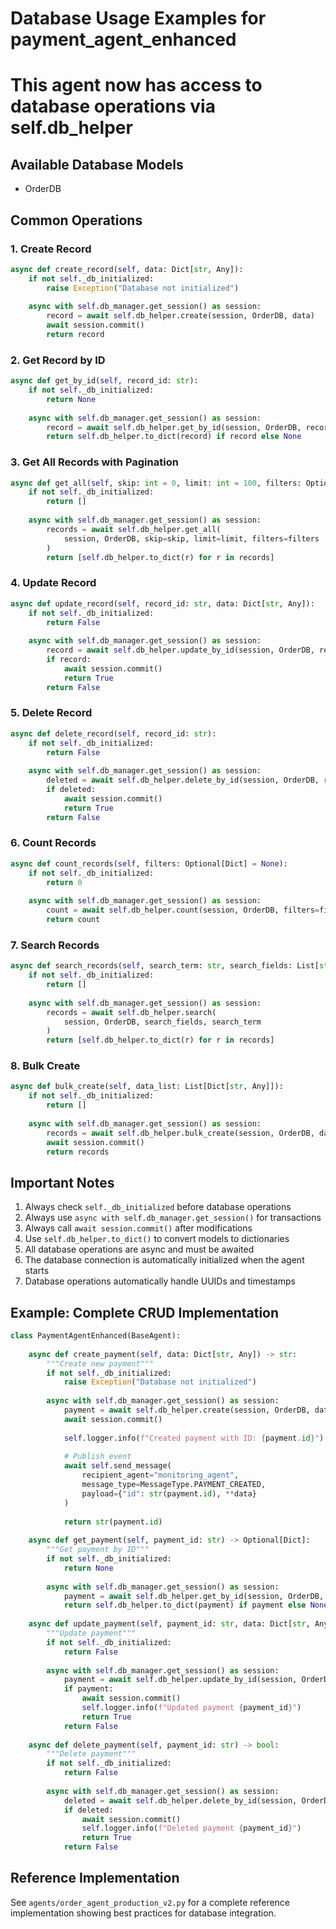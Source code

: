 
# Database Usage Examples for payment_agent_enhanced
# This agent now has access to database operations via self.db_helper

## Available Database Models
- OrderDB

## Common Operations

### 1. Create Record
```python
async def create_record(self, data: Dict[str, Any]):
    if not self._db_initialized:
        raise Exception("Database not initialized")
    
    async with self.db_manager.get_session() as session:
        record = await self.db_helper.create(session, OrderDB, data)
        await session.commit()
        return record
```

### 2. Get Record by ID
```python
async def get_by_id(self, record_id: str):
    if not self._db_initialized:
        return None
    
    async with self.db_manager.get_session() as session:
        record = await self.db_helper.get_by_id(session, OrderDB, record_id)
        return self.db_helper.to_dict(record) if record else None
```

### 3. Get All Records with Pagination
```python
async def get_all(self, skip: int = 0, limit: int = 100, filters: Optional[Dict] = None):
    if not self._db_initialized:
        return []
    
    async with self.db_manager.get_session() as session:
        records = await self.db_helper.get_all(
            session, OrderDB, skip=skip, limit=limit, filters=filters
        )
        return [self.db_helper.to_dict(r) for r in records]
```

### 4. Update Record
```python
async def update_record(self, record_id: str, data: Dict[str, Any]):
    if not self._db_initialized:
        return False
    
    async with self.db_manager.get_session() as session:
        record = await self.db_helper.update_by_id(session, OrderDB, record_id, data)
        if record:
            await session.commit()
            return True
        return False
```

### 5. Delete Record
```python
async def delete_record(self, record_id: str):
    if not self._db_initialized:
        return False
    
    async with self.db_manager.get_session() as session:
        deleted = await self.db_helper.delete_by_id(session, OrderDB, record_id)
        if deleted:
            await session.commit()
            return True
        return False
```

### 6. Count Records
```python
async def count_records(self, filters: Optional[Dict] = None):
    if not self._db_initialized:
        return 0
    
    async with self.db_manager.get_session() as session:
        count = await self.db_helper.count(session, OrderDB, filters=filters)
        return count
```

### 7. Search Records
```python
async def search_records(self, search_term: str, search_fields: List[str]):
    if not self._db_initialized:
        return []
    
    async with self.db_manager.get_session() as session:
        records = await self.db_helper.search(
            session, OrderDB, search_fields, search_term
        )
        return [self.db_helper.to_dict(r) for r in records]
```

### 8. Bulk Create
```python
async def bulk_create(self, data_list: List[Dict[str, Any]]):
    if not self._db_initialized:
        return []
    
    async with self.db_manager.get_session() as session:
        records = await self.db_helper.bulk_create(session, OrderDB, data_list)
        await session.commit()
        return records
```

## Important Notes

1. Always check `self._db_initialized` before database operations
2. Always use `async with self.db_manager.get_session()` for transactions
3. Always call `await session.commit()` after modifications
4. Use `self.db_helper.to_dict()` to convert models to dictionaries
5. All database operations are async and must be awaited
6. The database connection is automatically initialized when the agent starts
7. Database operations automatically handle UUIDs and timestamps

## Example: Complete CRUD Implementation

```python
class PaymentAgentEnhanced(BaseAgent):
    
    async def create_payment(self, data: Dict[str, Any]) -> str:
        """Create new payment"""
        if not self._db_initialized:
            raise Exception("Database not initialized")
        
        async with self.db_manager.get_session() as session:
            payment = await self.db_helper.create(session, OrderDB, data)
            await session.commit()
            
            self.logger.info(f"Created payment with ID: {payment.id}")
            
            # Publish event
            await self.send_message(
                recipient_agent="monitoring_agent",
                message_type=MessageType.PAYMENT_CREATED,
                payload={"id": str(payment.id), **data}
            )
            
            return str(payment.id)
    
    async def get_payment(self, payment_id: str) -> Optional[Dict]:
        """Get payment by ID"""
        if not self._db_initialized:
            return None
        
        async with self.db_manager.get_session() as session:
            payment = await self.db_helper.get_by_id(session, OrderDB, payment_id)
            return self.db_helper.to_dict(payment) if payment else None
    
    async def update_payment(self, payment_id: str, data: Dict[str, Any]) -> bool:
        """Update payment"""
        if not self._db_initialized:
            return False
        
        async with self.db_manager.get_session() as session:
            payment = await self.db_helper.update_by_id(session, OrderDB, payment_id, data)
            if payment:
                await session.commit()
                self.logger.info(f"Updated payment {payment_id}")
                return True
            return False
    
    async def delete_payment(self, payment_id: str) -> bool:
        """Delete payment"""
        if not self._db_initialized:
            return False
        
        async with self.db_manager.get_session() as session:
            deleted = await self.db_helper.delete_by_id(session, OrderDB, payment_id)
            if deleted:
                await session.commit()
                self.logger.info(f"Deleted payment {payment_id}")
                return True
            return False
```

## Reference Implementation

See `agents/order_agent_production_v2.py` for a complete reference implementation
showing best practices for database integration.
